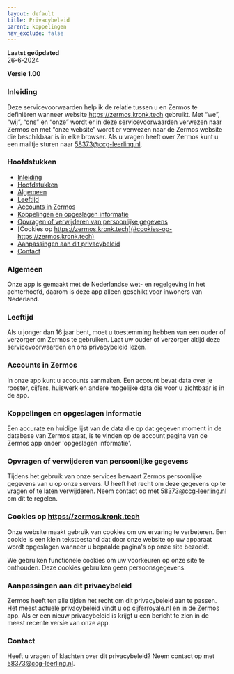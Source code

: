 ```yaml
---
layout: default
title: Privacybeleid
parent: koppelingen
nav_exclude: false
---
```


**Laatst geüpdated**  
26-6-2024

**Versie 1.00**

### Inleiding
Deze servicevoorwaarden help ik de relatie tussen u en Zermos te definiëren wanneer website https://zermos.kronk.tech gebruikt. Met “we”, “wij”, “ons” en “onze” wordt er in deze servicevoorwaarden verwezen naar Zermos en met “onze website” wordt er verwezen naar de Zermos website die beschikbaar is in elke browser. Als u vragen heeft over Zermos kunt u een mailtje sturen naar 58373@ccg-leerling.nl.

### Hoofdstukken
- [Inleiding](#inleiding)
- [Hoofdstukken](#hoofdstukken)
- [Algemeen](#algemeen)
- [Leeftijd](#leeftijd)
- [Accounts in Zermos](#accounts-in-zermos)
- [Koppelingen en opgeslagen informatie](#koppelingen-en-opgeslagen-informatie)
- [Opvragen of verwijderen van persoonlijke gegevens](#opvragen-of-verwijderen-van-persoonlijke-gegevens)
- [Cookies op https://zermos.kronk.tech](#cookies-op-https://zermos.kronk.tech)
- [Aanpassingen aan dit privacybeleid](#aanpassingen-aan-dit-privacybeleid)
- [Contact](#contact)

### Algemeen
Onze app is gemaakt met de Nederlandse wet- en regelgeving in het achterhoofd, daarom is deze app alleen geschikt voor inwoners van Nederland.

### Leeftijd
Als u jonger dan 16 jaar bent, moet u toestemming hebben van een ouder of verzorger om Zermos te gebruiken. Laat uw ouder of verzorger altijd deze servicevoorwaarden en ons privacybeleid lezen.

### Accounts in Zermos
In onze app kunt u accounts aanmaken. Een account bevat data over je rooster, cijfers, huiswerk en andere mogelijke data die voor u zichtbaar is in de app.

### Koppelingen en opgeslagen informatie
Een accurate en huidige lijst van de data die op dat gegeven moment in de database van Zermos staat, is te vinden op de account pagina van de Zermos app onder 'opgeslagen informatie'.

### Opvragen of verwijderen van persoonlijke gegevens
Tijdens het gebruik van onze services bewaart Zermos persoonlijke gegevens van u op onze servers. U heeft het recht om deze gegevens op te vragen of te laten verwijderen. Neem contact op met 58373@ccg-leerling.nl om dit te regelen.

### Cookies op https://zermos.kronk.tech
Onze website maakt gebruik van cookies om uw ervaring te verbeteren. Een cookie is een klein tekstbestand dat door onze website op uw apparaat wordt opgeslagen wanneer u bepaalde pagina's op onze site bezoekt.

We gebruiken functionele cookies om uw voorkeuren op onze site te onthouden. Deze cookies gebruiken geen persoonsgegevens.

### Aanpassingen aan dit privacybeleid
Zermos heeft ten alle tijden het recht om dit privacybeleid aan te passen. Het meest actuele privacybeleid vindt u op cijferroyale.nl en in de Zermos app. Als er een nieuw privacybeleid is krijgt u een bericht te zien in de meest recente versie van onze app.

### Contact
Heeft u vragen of klachten over dit privacybeleid? Neem contact op met 58373@ccg-leerling.nl.
